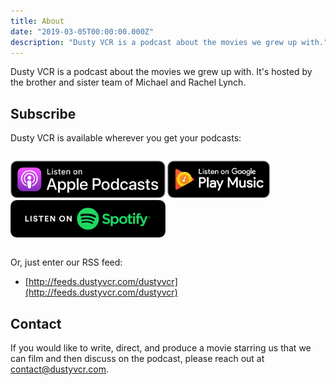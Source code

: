 ```yaml
---
title: About
date: "2019-03-05T00:00:00.000Z"
description: "Dusty VCR is a podcast about the movies we grew up with."
---
```


Dusty VCR is a podcast about the movies we grew up with. It's hosted by the brother and sister team of Michael and Rachel Lynch.

## Subscribe

Dusty VCR is available wherever you get your podcasts:

<style>
.badges {
  display: flex;
}

.badges img {
  height: 60px;
}
</style>

<div class="badges">

[![Listen on Apple Podcasts](apple-badge.svg)](https://itunes.apple.com/us/podcast/dusty-vcr/id1455432897) [![Listen on Google Play Music](google-play-badge.png)](https://play.google.com/music/m/Ibumwzlyvjnz4e6su3qnhjamj6q?t=Dusty_VCR) [![Listen on Spotify](spotify-badge.svg)](https://open.spotify.com/show/6dLxmDZjUs0NEN1teb4SZs)

</div>

Or, just enter our RSS feed:

* [http://feeds.dustyvcr.com/dustyvcr](http://feeds.dustyvcr.com/dustyvcr)

## Contact

If you would like to write, direct, and produce a movie starring us that we can film and then discuss on the podcast, please reach out at [contact@dustyvcr.com](mailto:contact@dustyvcr.com).
